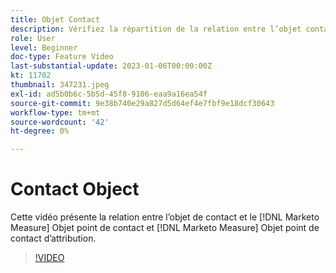 ```yaml
---
title: Objet Contact
description: Vérifiez la répartition de la relation entre l’objet contact et la variable [!DNL Marketo Measure] Objet point de contact et [!DNL Marketo Measure] Objet point de contact d’attribution.
role: User
level: Beginner
doc-type: Feature Video
last-substantial-update: 2023-01-06T00:00:00Z
kt: 11702
thumbnail: 347231.jpeg
exl-id: ad5b0b6c-5b5d-45f8-9106-eaa9a16ea54f
source-git-commit: 9e38b740e29a827d5d64ef4e7fbf9e18dcf30643
workflow-type: tm+mt
source-wordcount: '42'
ht-degree: 0%

---
```


# Contact Object

Cette vidéo présente la relation entre l’objet de contact et le [!DNL Marketo Measure] Objet point de contact et [!DNL Marketo Measure] Objet point de contact d’attribution.

>[!VIDEO](https://video.tv.adobe.com/v/347231/?quality=12&learn=on)
